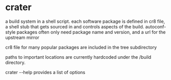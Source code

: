 crater
======

a build system in a shell script.  each software package is 
defined in cr8 file, a shell stub that gets sourced in and 
controls aspects of the build. autoconf-style packages often 
only need package name and version, and a url for the upstream 
mirror

cr8 file for many popular packages are included in the tree 
subdirectory

paths to important locations are currently hardcoded under the 
/build directory.

crater --help provides a list of options
 